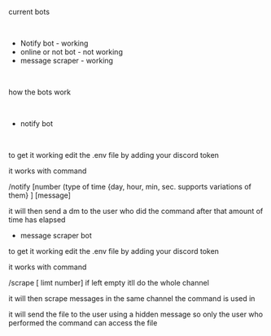 current bots

‎ 

- Notify bot - working
- online or not bot - not working
- message scraper - working

‎ 

how the bots work

‎ 

- notify bot

‎ 

  
to get it working edit the .env file by adding your discord token

it works with command 

/notify [number (type of time {day, hour, min, sec. supports variations of them} ] [message] 

it will then send a dm to the user who did the command after that amount of time has elapsed 



- message scraper bot


to get it working edit the .env file by adding your discord token

it works with command 

/scrape  [ limt number] if left empty itll do the whole channel

it will then scrape messages in the same channel the command is used in 

it will send the file to the user using a hidden message so only the user who performed the command can access the file

